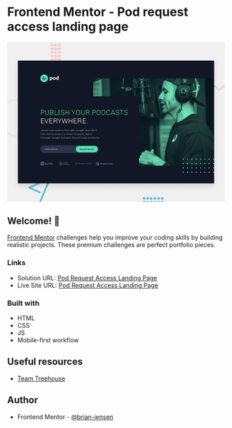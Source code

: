 # Frontend Mentor - Pod request access landing page

![Design preview for the Pod request access landing page coding challenge](./preview.jpg)

## Welcome! 👋

[Frontend Mentor](https://www.frontendmentor.io) challenges help you improve your coding skills by building realistic projects. These premium challenges are perfect portfolio pieces.

### Links

- Solution URL: [Pod Request Access Landing Page](https://github.com/brian-jensen/pod-request-access-landing-page)
- Live Site URL: [Pod Request Access Landing Page](https://brian-jensen.github.io/pod-request-access-landing-page/)

### Built with

- HTML
- CSS
- JS
- Mobile-first workflow

## Useful resources

- [Team Treehouse](https://teamtreehouse.com/)

## Author

- Frontend Mentor - [@brian-jensen](https://www.frontendmentor.io/profile/brian-jensen)
